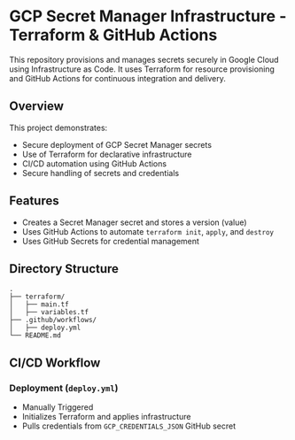 # GCP Secret Manager Infrastructure - Terraform & GitHub Actions

This repository provisions and manages secrets securely in Google Cloud using Infrastructure as Code. It uses Terraform for resource provisioning and GitHub Actions for continuous integration and delivery.

## Overview

This project demonstrates:

- Secure deployment of GCP Secret Manager secrets
- Use of Terraform for declarative infrastructure
- CI/CD automation using GitHub Actions
- Secure handling of secrets and credentials

## Features

- Creates a Secret Manager secret and stores a version (value)
- Uses GitHub Actions to automate `terraform init`, `apply`, and `destroy`
- Uses GitHub Secrets for credential management

## Directory Structure

```
.
├── terraform/
│   ├── main.tf
│   ├── variables.tf
├── .github/workflows/
│   ├── deploy.yml
└── README.md
```

## CI/CD Workflow

### Deployment (`deploy.yml`)

- Manually Triggered
- Initializes Terraform and applies infrastructure
- Pulls credentials from `GCP_CREDENTIALS_JSON` GitHub secret
